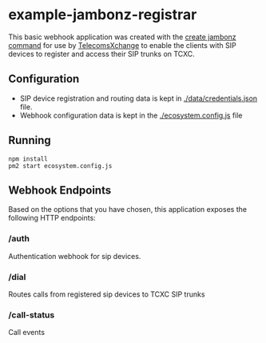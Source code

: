# example-jambonz-registrar

This basic webhook application was created with the [create jambonz command](https://www.npmjs.com/package/create-jambonz-app) for use by [TelecomsXchange](https://telecomsxchange.com/) to enable the clients with SIP devices to register and access their SIP trunks on TCXC.

## Configuration
- SIP device registration and routing data is kept in [./data/credentials.json](data/credentials.json) file.
- Webhook configuration data is kept in the [./ecosystem.config.js](ecosystem.config.js) file 

## Running
```
npm install
pm2 start ecosystem.config.js
```

## Webhook Endpoints

Based on the options that you have chosen, this application exposes the following HTTP endpoints:

### /auth
Authentication webhook for sip devices.

### /dial
Routes calls from registered sip devices to TCXC SIP trunks

### /call-status
Call events



